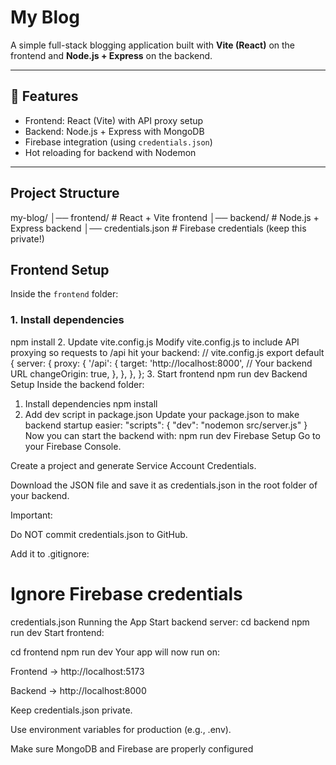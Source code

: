 # My Blog  

A simple full-stack blogging application built with **Vite (React)** on the frontend and **Node.js + Express** on the backend.  

---

## 🚀 Features
- Frontend: React (Vite) with API proxy setup  
- Backend: Node.js + Express with MongoDB  
- Firebase integration (using `credentials.json`)  
- Hot reloading for backend with Nodemon  

---

## Project Structure  
my-blog/
│── frontend/ # React + Vite frontend
│── backend/ # Node.js + Express backend
│── credentials.json # Firebase credentials (keep this private!)

## Frontend Setup  

Inside the `frontend` folder:  

### 1. Install dependencies  
npm install
2. Update vite.config.js
Modify vite.config.js to include API proxying so requests to /api hit your backend:
// vite.config.js
export default {
  server: {
    proxy: {
      '/api': {
        target: 'http://localhost:8000', // Your backend URL
        changeOrigin: true,
      },
    },
  },
};
3. Start frontend
npm run dev
Backend Setup
Inside the backend folder:

1. Install dependencies
npm install
2. Add dev script in package.json
Update your package.json to make backend startup easier:
"scripts": {
  "dev": "nodemon src/server.js"
}
Now you can start the backend with:
npm run dev
Firebase Setup
Go to your Firebase Console.

Create a project and generate Service Account Credentials.

Download the JSON file and save it as credentials.json in the root folder of your backend.

Important:

Do NOT commit credentials.json to GitHub.

Add it to .gitignore:
# Ignore Firebase credentials
credentials.json
Running the App
Start backend server:
cd backend
npm run dev
Start frontend:

cd frontend
npm run dev
Your app will now run on:

Frontend → http://localhost:5173

Backend → http://localhost:8000

Keep credentials.json private.

Use environment variables for production (e.g., .env).

Make sure MongoDB and Firebase are properly configured
